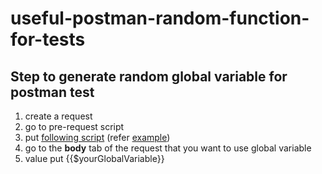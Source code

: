 # useful-postman-random-function-for-tests

## Step to generate random global variable for postman test
1. create a request
2. go to pre-request script
3. put [following script](main.js) (refer [example](sample.js))
4. go to the **body** tab of the request that you want to use global variable
5. value put {{$yourGlobalVariable}}
